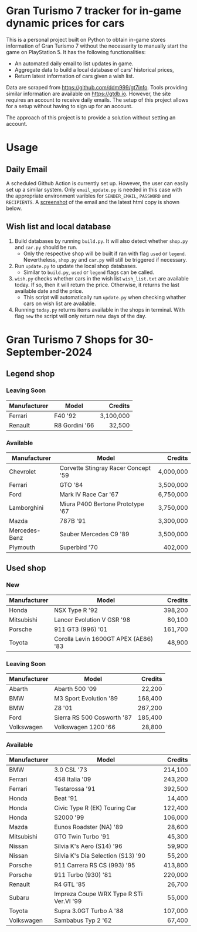 # Gran Turismo 7 tracker for in-game dynamic prices for cars

This is a personal project built on Python to obtain in-game stores information of Gran Turismo 7 without the necessarity to manually start the game on PlayStation 5. It has the following functionalities:

- An automated daily email to list updates in game.
- Aggregate data to build a local database of cars' historical prices,
- Return latest information of cars given a wish list.

Data are scraped from https://github.com/ddm999/gt7info. Tools providing similar information are available on https://gtdb.io. However, the site requires an account to receive daily emails. The setup of this project allows for a setup without having to sign up for an account.

The approach of this project is to provide a solution without setting an account.

# Usage

## Daily Email

A scheduled Github Action is currently set up. However, the user can easily set up a similar system. Only `email_update.py` is needed in this case with the appropriate environment varibles for `SENDER_EMAIL`, `PASSWORD` and `RECIPIENTS`. A [screenshot](https://raw.githubusercontent.com/marcohoucheng/Gran-Turismo-7-Price-Tracker/main/data/email_screenshot.png) of the email and the latest html copy is shown below.

## Wish list and local database

1. Build databases by running `build.py`. It will also detect whether `shop.py` and `car.py` should be run.
    - Only the respective shop will be built if ran with flag `used` or `legend`. Nevertheless, `shop.py` and `car.py` will still be triggered if necessary.
2. Run `update.py` to update the local shop databases.
    - Similar to `build.py`, `used` or `legend` flags can be called.
3. `wish.py` checks whether cars in the wish list `wish_list.txt` are available today. If so, then it will return the price. Otherwise, it returns the last available date and the price.
    - This script will automatically run `update.py` when checking whather cars on wish list are available.
4. Running `today.py` returns items available in the shops in terminal. With flag `new` the script will only return new days of the day.


# Gran Turismo 7 Shops for 30-September-2024



## Legend shop

### Leaving Soon
 | Manufacturer | Model | Credits |
 | --- | --- | --: |
|Ferrari|F40 '92|3,100,000|
|Renault|R8 Gordini '66|32,500|

### Available
 | Manufacturer | Model | Credits |
 | --- | --- | --: |
|Chevrolet|Corvette Stingray Racer Concept '59|4,000,000|
|Ferrari|GTO '84|3,500,000|
|Ford|Mark IV Race Car '67|6,750,000|
|Lamborghini|Miura P400 Bertone Prototype '67|3,750,000|
|Mazda|787B '91|3,300,000|
|Mercedes-Benz|Sauber Mercedes C9 '89|3,500,000|
|Plymouth|Superbird '70|402,000|


## Used shop

### New
 | Manufacturer | Model | Credits |
 | --- | --- | --: |
|Honda|NSX Type R '92|398,200|
|Mitsubishi|Lancer Evolution V GSR '98|80,100|
|Porsche|911 GT3 (996) '01|161,700|
|Toyota|Corolla Levin 1600GT APEX (AE86) '83|48,900|

### Leaving Soon
 | Manufacturer | Model | Credits |
 | --- | --- | --: |
|Abarth|Abarth 500 '09|22,200|
|BMW|M3 Sport Evolution '89|168,400|
|BMW|Z8 '01|267,200|
|Ford|Sierra RS 500 Cosworth '87|185,400|
|Volkswagen|Volkswagen 1200 '66|28,800|

### Available
 | Manufacturer | Model | Credits |
 | --- | --- | --: |
|BMW|3.0 CSL '73|214,100|
|Ferrari|458 Italia '09|243,200|
|Ferrari|Testarossa '91|392,500|
|Honda|Beat '91|14,400|
|Honda|Civic Type R (EK) Touring Car|122,400|
|Honda|S2000 '99|106,000|
|Mazda|Eunos Roadster (NA) '89|28,600|
|Mitsubishi|GTO Twin Turbo '91|45,300|
|Nissan|Silvia K's Aero (S14) '96|59,900|
|Nissan|Silvia K's Dia Selection (S13) '90|55,200|
|Porsche|911 Carrera RS CS (993) '95|413,800|
|Porsche|911 Turbo (930) '81|220,000|
|Renault|R4 GTL '85|26,700|
|Subaru|Impreza Coupe WRX Type R STi Ver.VI '99|55,000|
|Toyota|Supra 3.0GT Turbo A '88|107,000|
|Volkswagen|Sambabus Typ 2 '62|67,400|
